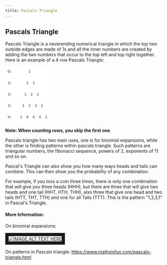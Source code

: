 ```yaml
---
title: Pascals Triangle
---
```

## Pascals Triangle

Pascals Triangle is a neverending numerical triangle in which the top two outside edges are made of *1*s and all the inner numbers are created by adding the two numbers that occur to the top left and top right together. Here is an example of a 4 row Pascals Triangle:

![alt text](https://github.com/TheRealSpartacus/sources/blob/master/Pascals/Pascal%20Fig.%201.PNG "Fig. 1")

**Note: When counting rows, you skip the first one**

Pascals triangle has two main uses, one is for binomial expansions, while the other is finding patterns within pascals triangle. Such patterns are triangular numbers, the fibonacci sequence, powers of 2, exponents of 11 and so on.

Pascal's Triangle can also show you how many ways heads and tails can combine. This can then show you the probability of any combination.

For example, if you toss a coin three times, there is only one combination that will give you three heads (HHH), but there are three that will give two heads and one tail (HHT, HTH, THH), also three that give one head and two tails (HTT, THT, TTH) and one for all Tails (TTT). This is the pattern "1,3,3,1" in Pascal's Triangle.

#### More Information:
<!-- Please add any articles you think might be helpful to read before writing the article -->
On binomial expansions:

<a href="http://www.youtube.com/watch?feature=player_embedded&v=v9Evg2tBdRk
" target="_blank"><img src="http://img.youtube.com/vi/v9Evg2tBdRk/0.jpg" 
alt="IMAGE ALT TEXT HERE" width="240" height="180" border="10" /></a>

On patterns in Pascals triangle:
https://www.mathsisfun.com/pascals-triangle.html
